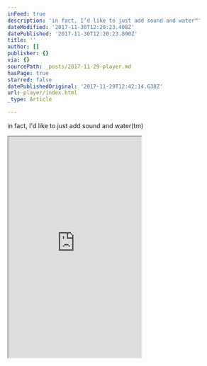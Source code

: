 ```yaml
---
inFeed: true
description: 'in fact, I’d like to just add sound and water™'
dateModified: '2017-11-30T12:20:23.408Z'
datePublished: '2017-11-30T12:20:23.890Z'
title: ''
author: []
publisher: {}
via: {}
sourcePath: _posts/2017-11-29-player.md
hasPage: true
starred: false
datePublishedOriginal: '2017-11-29T12:42:14.638Z'
url: player/index.html
_type: Article

---
```

in fact, I'd like to just add sound and water(tm)

<iframe src="https://the-grid.github.io/ed-userhtml/?g=eJxdkNFqwzAMRX8lGLLHOk1oV7a6Y18SPFupzZzISDJhf7_MYYz1UYfD4aJrnMjO0KzRSzDq2HWtagLEe5DtOp9Vw44wpbjcjVpQNVX_QPJAO2ByRgWRzC9arwfGsniXsPiDw1nnZL-A9FuhZKrUDu9a2xwfRSHrPln33XB87i_D5cnO-dVhQjJtP0zT6dR1ldkiOP5kjVCBikL0MBIkK-DNZBPvmAOu49aeYRH-sysuvO3_jwgy8iY-BATsr6tuV73_6_YN84dvfQ" height="500" style=""></iframe>